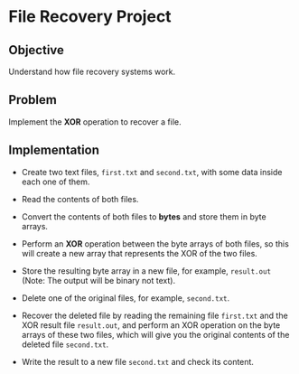 # File Recovery Project

## Objective 
Understand how file recovery systems work.
## Problem

Implement the **XOR** operation to recover a file.


## Implementation

* Create two text files, `first.txt` and `second.txt`, with some data inside each one of them.

* Read the contents of both files.

* Convert the contents of both files to **bytes** and store them in byte arrays.

* Perform an **XOR** operation between the byte arrays of both files, so this will create a new array that represents the XOR of the two files.

* Store the resulting byte array in a new file, for example, `result.out` (Note: The output will be binary not text).

* Delete one of the original files, for example, `second.txt`.

* Recover the deleted file by reading the remaining file `first.txt` and the XOR result file `result.out`, and perform an XOR operation on the byte arrays of these two files, which will give you the original contents of the deleted file `second.txt`.

* Write the result to a new file `second.txt` and check its content.
